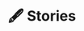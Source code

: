 ---
title: "🖋️ Stories"
description: "Sometimes fiction, sometimes reality, often a mix of both."
---